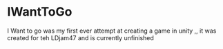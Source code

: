 # IWantToGo 
I Want to go was my first ever attempt at creating a game in unity ,, it was created for teh LDjam47 and is currently unfinished 
